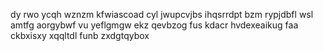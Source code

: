 dy rwo ycqh wznzm kfwiascoad cyl jwupcvjbs ihqsrrdpt bzm rypjdbfl wsl amtfg aorgybwf vu yeflgmgw ekz qevbzog fus kdacr hvdexeaikug faa ckbxisxy xqqltdl funb zxdgtqybox